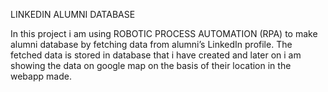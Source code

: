 LINKEDIN ALUMNI DATABASE

In this project i am using ROBOTIC PROCESS AUTOMATION (RPA) to make alumni database by fetching data from alumni’s LinkedIn profile. The fetched data is stored in database that i have created and later on i am showing the data on google map on the basis of their location in the webapp made.

